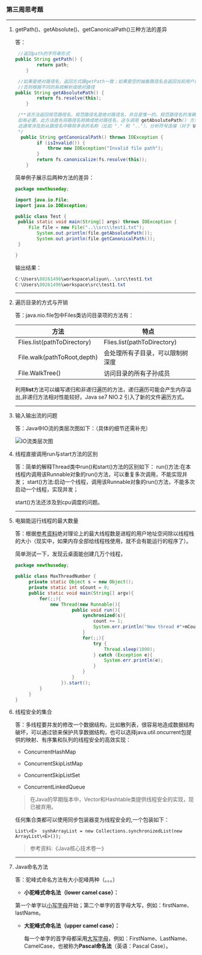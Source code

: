 ### 第三周思考题

---

1. getPath()、getAbsolute()、getCanonicalPath()三种方法的差异

   答：

   ```java
   	//返回path的字符串形式
   public String getPath() {
           return path;
       }
   
   	//如果是绝对路径名，返回方式跟getPath一致；如果是空的抽象路径名会返回当前用户目录
   	//否则根据不同的系统解析成绝对路径
   public String getAbsolutePath() {
           return fs.resolve(this);
       }
   
   	/**该方法返回规范路径名，规范路径名是绝对路径名，并且是惟一的。规范路径名的准确定义与系统有关。
   	如有必要，此方法首先将路径名转换成绝对路径名，这与调用 getAbsolutePath() 方法的效果一样，然后用与系统相关的方式将它映射到其惟一路径名。
   	这通常涉及到从路径名中移除多余的名称（比如 "." 和 ".."）、分析符号连接（对于 UNIX 平台），以及将驱动器名转换成标准大小写形式（对于 Microsoft Windows 平台）。
   	*/
     public String getCanonicalPath() throws IOException {
           if (isInvalid()) {
               throw new IOException("Invalid file path");
           }
           return fs.canonicalize(fs.resolve(this));
       }
   ```

   简单例子展示后两种方法的差异：

   ```java
   package newthuseday;
   
   import java.io.File;
   import java.io.IOException;
   
   public class Test {
   	public static void main(String[] args) throws IOException {
   		File file = new File("..\\src\\test1.txt");
           System.out.println(file.getAbsolutePath());
           System.out.println(file.getCanonicalPath());
   	}
   
   }
   ```

   输出结果：

   ```java
   C:\Users\80261496\workspace\aliyun\..\src\test1.txt
   C:\Users\80261496\workspace\src\test1.txt
   ```

   ---

2. 遍历目录的方式与开销

   答：java.nio.file包中Files类访问目录项的方法有：

   |   方法   |    特点  |
   | ---------------------------- | ---------------------------- |
   |Flies.list(pathToDirectory)|   Flies.list(pathToDirectory)|
   |File.walk(pathToRoot,depth)|会处理所有子目录，可以限制树深度|
   |File.WalkTree()|访问目录的所有子孙成员|

   利用**list**方法可以编写递归和非递归遍历的方法，递归遍历可能会产生内存溢出,非递归方法相对性能较好。Java se7 NIO.2 引入了新的文件遍历方式。

   ---

3. 输入输出流的问题

   答：Java中IO流的类层次图如下：（具体的细节还需补充）

   ![IO流类层次图](IO流.png)

4. 线程直接调用run与start方法的区别

   答：简单的解释Thread类中run()和start()方法的区别如下：
   run()方法:在本线程内调用该Runnable对象的run()方法，可以重复多次调用，不能实现并发；
   start()方法:启动一个线程，调用该Runnable对象的run()方法，不能多次启动一个线程，实现并发；

   start()方法还涉及到cpu调度的问题。

   ---

5. 电脑能运行线程的最大数量

   答：根据[参考资料](<https://zhuanlan.zhihu.com/p/70371794>)绝对理论上的最大线程数是进程的用户地址空间除以线程栈的大小（现实中，如果内存全部给线程栈使用，就不会有能运行的程序了）。

   简单测试一下，发现云桌面能创建几万个线程，

   ```java
   package newthuseday;
   
   public class MaxThreadNumber {
   	    private static Object s = new Object();
   	    private static int sCount = 0;
   	    public static void main(String[] argv){
   	        for(;;){
   	            new Thread(new Runnable(){
   	                    public void run(){
   	                        synchronized(s){
   	                            count += 1;
   	                            System.err.println("New thread #"+mCount);
   	                        }
   	                        for(;;){
   	                            try {
   	                                Thread.sleep(1000);
   	                            } catch (Exception e){
   	                                System.err.println(e);
   	                            }
   	                        }
   	                    }
   	                }).start();
   	        }
   	    }
   }
   ```

6. 线程安全的集合

   答：多线程要并发的修改一个数据结构，比如散列表，很容易地造成数据结构破坏，可以通过锁来保护共享数据结构，也可以选择java.util.oncurrent包提供的映射、有序集和队列的线程安全的高效实现：

   - ConcurrentHashMap  

   - ConcurrentSkipListMap   

   - ConcurrentSkipListSet  

   - ConcurrentLinkedQueue

   > 在Java的早期版本中，Vector和Hashtable类提供线程安全的实现，现已被弃用。

   任何集合类都可以使用同步包装器变为线程安全的,一个包装如下：

   `List\<E>  synhArrayList = new Collections.synchronizedList(new ArrayList\<E>());`

   > 参考资料:《Java核心技术卷一》

   ----

7. Java命名方法

   答：驼峰式命名方法有大小驼峰两种（。。。）

   + **小驼峰式命名法（lower camel case）：**

   第一个单字以[小写字母](https://zh.wikipedia.org/wiki/小寫字母)开始；第二个单字的首字母大写，例如：firstName、lastName。

   - **大驼峰式命名法（upper camel case）：**
   
     每一个单字的首字母都采用[大写字母](https://zh.wikipedia.org/wiki/大寫字母)，例如：FirstName、LastName、CamelCase，也被称为**Pascal命名法**（英语：Pascal Case）。